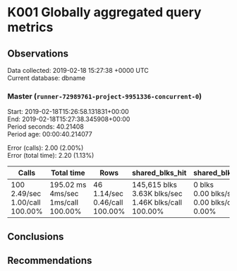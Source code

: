 # K001 Globally aggregated query metrics

## Observations ##
Data collected: 2019-02-18 15:27:38 +0000 UTC  
Current database: dbname  


### Master (`runner-72989761-project-9951336-concurrent-0`) ###
Start: 2019-02-18T15:26:58.131831+00:00  
End: 2019-02-18T15:27:38.345908+00:00  
Period seconds: 40.21408  
Period age: 00:00:40.214077  

Error (calls): 2.00 (2.00%)  
Error (total time): 2.20 (1.13%)

Calls | Total&nbsp;time | Rows | shared_blks_hit | shared_blks_read | shared_blks_dirtied | shared_blks_written | blk_read_time | blk_write_time | kcache_reads | kcache_writes | kcache_user_time_ms | kcache_system_time 
-------|------------|------|-----------------|------------------|---------------------|---------------------|---------------|----------------|--------------|---------------|---------------------|--------------------
100<br/>2.49/sec<br/>1.00/call<br/>100.00% |195.02&nbsp;ms<br/>4ms/sec<br/>1ms/call<br/>100.00% |46<br/>1.14/sec<br/>0.46/call<br/>100.00% |145,615&nbsp;blks<br/>3.63K&nbsp;blks/sec<br/>1.46K&nbsp;blks/call<br/>100.00% |0&nbsp;blks<br/>0.00&nbsp;blks/sec<br/>0.00&nbsp;blks/call<br/>0.00% |0&nbsp;blks<br/>0.00&nbsp;blks/sec<br/>0.00&nbsp;blks/call<br/>0.00% |0&nbsp;blks<br/>0.00&nbsp;blks/sec<br/>0.00&nbsp;blks/call<br/>0.00% |0.00&nbsp;ms<br/>0s/sec<br/>0s/call<br/>0.00% |0.00&nbsp;ms<br/>0s/sec<br/>0s/call<br/>0.00% |0.00&nbsp;bytes<br/>0.00&nbsp;bytes/sec<br/>0.00&nbsp;bytes/call<br/>0.00% |0.00&nbsp;bytes<br/>0.00&nbsp;bytes/sec<br/>0.00&nbsp;bytes/call<br/>0.00% |0.00&nbsp;ms<br/>0s/sec<br/>0s/call<br/>0.00% |0.00&nbsp;ms<br/>0s/sec<br/>0s/call<br/>0.00%





## Conclusions ##


## Recommendations ##

